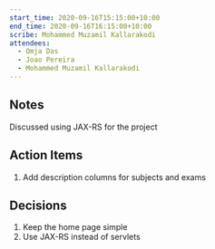 ```yaml
---
start_time: 2020-09-16T15:15:00+10:00
end_time: 2020-09-16T16:15:00+10:00
scribe: Mohammed Muzamil Kallarakodi
attendees:
  - Omja Das
  - Joao Pereira
  - Mohammed Muzamil Kallarakodi
---
```


## Notes

Discussed using JAX-RS for the project

## Action Items

1. Add description columns for subjects and exams

## Decisions

1. Keep the home page simple
2. Use JAX-RS instead of servlets
